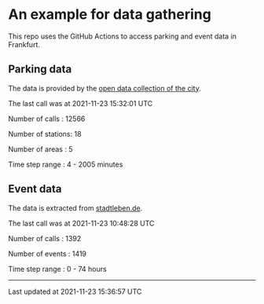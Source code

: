 # An example for data gathering

This repo uses the GitHub Actions to access parking and event data in Frankfurt.

## Parking data
The data is provided by the [open data collection of the city](https://www.offenedaten.frankfurt.de/).

The last call was at 2021-11-23 15:32:01 UTC

Number of calls   : 12566

Number of stations:    18

Number of areas   :     5

Time step range   :     4 -  2005 minutes


## Event data
The data is extracted from [stadtleben.de](https://stadtleben.de/frankfurt/).

The last call was at 2021-11-23 10:48:28 UTC

Number of calls   : 1392

Number of events  : 1419

Time step range   :    0 -   74 hours


----

Last updated at 2021-11-23 15:36:57 UTC
